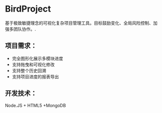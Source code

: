 BirdProject
===========


基于极致敏捷理念的可视化复杂项目管理工具。目标鼓励变化、全局风险控制、加强多团队协作。.

项目需求：   
--------------
* 完全图形化展示多模块进度
* 支持拖曳和可视化修改
* 支持整个历史回溯
* 支持项目进度的报表导出

开发技术：  
--------------
Node.JS + HTML5 +MongoDB


